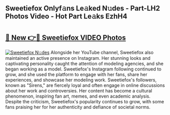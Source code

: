 ## Sweetiefox Onlyf𝚊ns Le𝚊ked N𝚞des - Part-LH2 Photos Video - Hot Part Le𝚊ks EzhH4

# <h2><a href="http://ab65965.deff.icu/?id=Sweetiefox">🔗 New 👉🔴 Sweetiefox VIDEO Photos</a></h2>

[![Sweetiefox N𝚞des](https://i.imgur.com/rIISA9y.gif)](http://ab65965.deff.icu/?id=Sweetiefox)
Alongside her YouTube channel, Sweetiefox also maintained an active presence on Instagram. Her stunning looks and captivating personality caught the attention of modeling agencies, and she began working as a model. Sweetiefox's Instagram following continued to grow, and she used the platform to engage with her fans, share her experiences, and showcase her modeling work. Sweetiefox's followers, known as "Sirens," are fiercely loyal and often engage in online discussions about her work and controversies. Her content has become a cultural phenomenon, inspiring fan art, memes, and even academic analysis. Despite the criticism, Sweetiefox's popularity continues to grow, with some fans praising her for her authenticity and defiance of societal norms.

